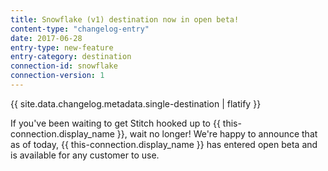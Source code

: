 ```yaml
---
title: Snowflake (v1) destination now in open beta!
content-type: "changelog-entry"
date: 2017-06-28
entry-type: new-feature
entry-category: destination
connection-id: snowflake
connection-version: 1
---
```


{{ site.data.changelog.metadata.single-destination | flatify }}

If you've been waiting to get Stitch hooked up to {{ this-connection.display_name }}, wait no longer! We're happy to announce that as of today, {{ this-connection.display_name }} has entered open beta and is available for any customer to use.